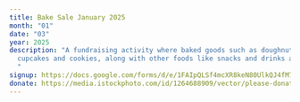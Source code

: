 ```yaml
---
title: Bake Sale January 2025
month: "01"
date: "03"
year: 2025
description: "A fundraising activity where baked goods such as doughnuts,
  cupcakes and cookies, along with other foods like snacks and drinks are sold.
  "
signup: https://docs.google.com/forms/d/e/1FAIpQLSf4mcXR8keN80UlkQJ4fM7_ir_QphIHjw-T9iCmVVSGEFgFFw/viewform?usp=sf_link
donate: https://media.istockphoto.com/id/1264688909/vector/please-donate-vector-sign.jpg?s=612x612&w=0&k=20&c=F3eMz3_c-JDeOZ4LLoX4jzCBEolnB_SZCoygJAMMMgQ=
---
```

